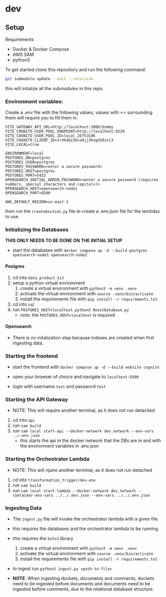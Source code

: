 # dev


## Setup

Requirements 

- Docker & Docker Compose
- AWS SAM
- python3

To get started clone this repository and run the following command:

```bash
git submodule update --init --recursive
```
this will initalize all the submodules in this repo.

### Environment variables:

Create a .env file with the following values, values with <> surrounding them will require you to fill them in.
```
VITE_GATEWAY_API_URL=http://localhost:3000/dummy
VITE_COGNITO_USER_POOL_ENDPOINT=http://localhost:9229
VITE_COGNITO_USER_POOL_ID=local_2EfVJC8K
VITE_COGNITO_CLIENT_ID=1r4k4b23bva9jj3kxgd28zcc3
VITE_LOCAL=true

ENVIRONMENT=local
POSTGRES_DB=postgres
POSTGRES_USER=postgres
POSTGRES_PASSWORD=<enter a secure password>
POSTGRES_HOST=postgres
POSTGRES_PORT=5432
OPENSEARCH_INITIAL_ADMIN_PASSWORD=<enter a secure password (requires numbers, special characters and capitals)>
OPENSEARCH_HOST=opensearch-node1
OPENSEARCH_PORT=9200

AWS_DEFAULT_REGION=us-east-1
```

then run the `createEnvJson.py` file to create a .env.json file for the lambdas to use. 


### Initializing the Databases
**THIS ONLY NEEDS TO BE DONE ON THE INITIAL SETUP**

- start the databases with `docker compose up -d --build postgres opensearch-node1 opensearch-node2`

#### Postgres
1. cd into `data_product_kit`
2. setup a python virtual environment
    1. create a virtual environment with `python3 -m venv .venv`
    2. activate the virtual environment with `source .venv/bin/activate`
    3. install the requirements file with `pip install -r requirements.txt`
3. cd into `sql`
4. run `POSTGRES_HOST=localhost python3 ResetDatabase.py`
    - note: the `POSTGRES_HOST=localhost` is required

#### Opensearch
- There is no initalization step because indexes are created when first ingesting data.


### Starting the frontend

- start the frontend with `docker compose up -d --build website cognito`

- open your browser of choice and navigate to `localhost:5500`

- login with username `test` and password `test`


### Starting the API Gateway
- NOTE: This will require another terminal, as it does not run detached

1. cd into `api`
2. run `sam build`
3. run `sam local start-api --docker-network dev_network --env-vars ../.env.json`
    - this starts the api in the docker network that the DBs are in and with the environment variables in .env.json


### Starting the Orchestrator Lambda
- NOTE: This will rquire another terminal, as it does not run detached

1. cd into `transformation_trigger/dev-env`
2. run `sam build`
3. run `sam local start-lambda --docker-network dev_network --container-env-vars ../../.env.json --env-vars ../../.env.json`



### Ingesting Data
- The `ingest.py` file will invoke the orchestrator lambda with a given file.
- this requires the databases and the orchestrator lambda to be running

- this requires the `boto3` library
    1. create a virtual environment with `python3 -m venv .venv`
    2. activate the virtual environment with `source .venv/bin/activate`
    3. install the requirements file with `pip install -r requirements.txt`

- to ingest run `python3 ingest.py <path-to-file>`

- **NOTE**: When ingesting dockets, documents and comments, dockets need to be ingested before documents and documents need to be ingested before comments, due to the relational database structure.
